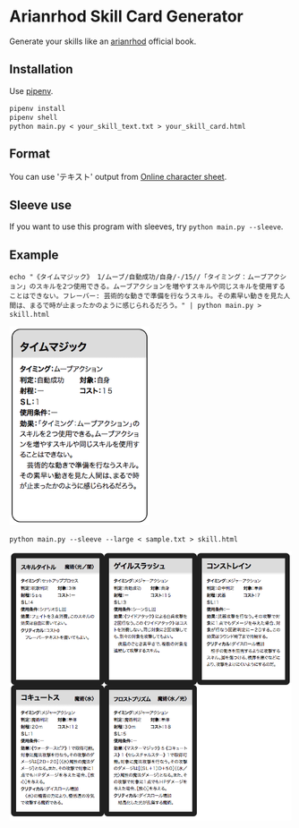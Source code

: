Arianrhod Skill Card Generator
====

Generate your skills like an [arianrhod](http://www.fear.co.jp/ari/) official book.

## Installation

Use [pipenv](https://pipenv-ja.readthedocs.io/ja/translate-ja/).

```
pipenv install
pipenv shell
python main.py < your_skill_text.txt > your_skill_card.html
```

## Format

You can use 'テキスト' output from [Online character sheet](https://charasheet.vampire-blood.net/).

## Sleeve use

If you want to use this program with sleeves, try `python main.py --sleeve`.

## Example

```
echo "《タイムマジック》 1/ムーブ/自動成功/自身/-/15//「タイミング：ムーブアクション」のスキルを2つ使用できる。ムーブアクションを増やすスキルや同じスキルを使用することはできない。フレーバー: 芸術的な動きで準備を行なうスキル。その素早い動きを見た人間は、まるで時が止まったかのように感じられるだろう。" | python main.py > skill.html
```

<img src="sample1.png" width=250>

```
python main.py --sleeve --large < sample.txt > skill.html
```

<img src="sample2.png" width=750>
